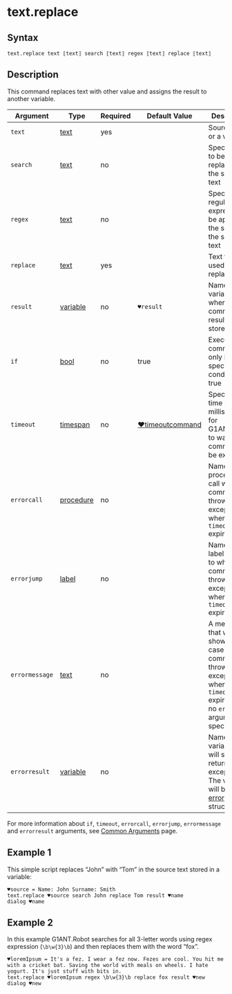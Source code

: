 # text.replace

## Syntax

```G1ANT
text.replace text ⟦text⟧ search ⟦text⟧ regex ⟦text⟧ replace ⟦text⟧
```

## Description

This command replaces text with other value and assigns the result to another variable.

| Argument | Type | Required | Default Value | Description |
| -------- | ---- | -------- | ------------- | ----------- |
|`text`| [text](https://manual.g1ant.com/link/G1ANT.Language/G1ANT.Language/Structures/TextStructure.md) | yes|  | Source text or a variable |
|`search`| [text](https://manual.g1ant.com/link/G1ANT.Language/G1ANT.Language/Structures/TextStructure.md) | no |   | Specifies text to be replaced in the source text |
|`regex`| [text](https://manual.g1ant.com/link/G1ANT.Language/G1ANT.Language/Structures/TextStructure.md) | no|   | Specifies regular expression to be applied for the search in the source text |
|`replace`| [text](https://manual.g1ant.com/link/G1ANT.Language/G1ANT.Language/Structures/TextStructure.md) | yes|   | Text to be used as a replacement |
| `result`       | [variable](https://manual.g1ant.com/link/G1ANT.Language/G1ANT.Language/Structures/VariableStructure.md) | no       | `♥result`                                                   | Name of a variable where the command's result will be stored |
| `if`           | [bool](https://manual.g1ant.com/link/G1ANT.Language/G1ANT.Language/Structures/BooleanStructure.md) | no       | true                                                        | Executes the command only if a specified condition is true   |
| `timeout`      | [timespan](https://manual.g1ant.com/link/G1ANT.Language/G1ANT.Language/Structures/TimeSpanStructure.md) | no       | [♥timeoutcommand](G1ANT.Language/G1ANT.Addon.Core/Variables/TimeoutCommandVariable.md) | Specifies time in milliseconds for G1ANT.Robot to wait for the command to be executed |
| `errorcall`    | [procedure](https://manual.g1ant.com/link/G1ANT.Language/G1ANT.Language/Structures/ProcedureStructure.md) | no       |                                                             | Name of a procedure to call when the command throws an exception or when a given `timeout` expires |
| `errorjump`    | [label](https://manual.g1ant.com/link/G1ANT.Language/G1ANT.Language/Structures/LabelStructure.md) | no       |                                                             | Name of the label to jump to when the command throws an exception or when a given `timeout` expires |
| `errormessage` | [text](https://manual.g1ant.com/link/G1ANT.Language/G1ANT.Language/Structures/TextStructure.md) | no       |                                                             | A message that will be shown in case the command throws an exception or when a given `timeout` expires, and no `errorjump` argument is specified |
| `errorresult`  | [variable](https://manual.g1ant.com/link/G1ANT.Language/G1ANT.Language/Structures/VariableStructure.md) | no       |                                                             | Name of a variable that will store the returned exception. The variable will be of [error](G1ANT.Language/G1ANT.Language/Structures/ErrorStructure.md) structure  |

For more information about `if`, `timeout`, `errorcall`, `errorjump`, `errormessage` and `errorresult` arguments, see [Common Arguments](https://manual.g1ant.com/link/G1ANT.Manual/appendices/common-arguments.md) page.

## Example 1

This simple script replaces “John” with “Tom” in the source text stored in a variable:

```G1ANT
♥source = Name: John Surname: Smith
text.replace ♥source search John replace Tom result ♥name
dialog ♥name
```

## Example 2

In this example G1ANT.Robot searches for all 3-letter words using regex expression (`\b\w{3}\b`) and then replaces them with the word “fox”.

```G1ANT
♥loremIpsum = It's a fez. I wear a fez now. Fezes are cool. You hit me with a cricket bat. Saving the world with meals on wheels. I hate yogurt. It's just stuff with bits in.
text.replace ♥loremIpsum regex \b\w{3}\b replace fox result ♥new
dialog ♥new
```


